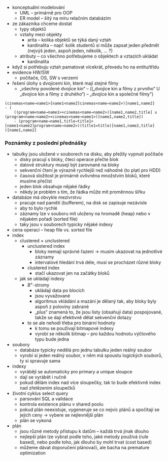 - konceptuální modelování
	- UML – primárně pro OOP
	- ER model – šitý na míru relačním databázím
- ze zákazníka chceme dostat
	- typy objektů
	- vztahy mezi objekty
		- arita – kolika objektů se týká daný vztah
		- kardinalita – např. kolik studentů si může zapsat jeden předmět (nejvýš jeden, aspoň jeden, několik, … ?)
	- atributy – co všechno potřebujeme o objektech a vztazích ukládat
		- kardinalita
- když si potřebuju vztah pamatovat vícekrát, převedu ho na entitu/třídu
- evidence HW/SW
	- počítače, OS, SW s verzemi
- řešení úlohy s dvojicemi kin, které mají stejné filmy
	- „všechny povolené dvojice kin“ – ((„dvojice kin a filmy z prvního“ U „dvojice kin a filmy z druhého“) – „dvojice kin a společné filmy“)

```
(cinemas<name→name1>[name1<name2]cinemas<name→name2>)[name1,name2]
- (
    ((program<name→name1>×cinemas<name→name2>)[name1,name2,title] ∪ (program<name→name2>×cinemas<name→name1>)[name1,name2,title])
    - (program<name→name1,title→title1>[name1<name2]program<name→name2>)(title1=title)[name1,name2,title]
)[name1,name2]
```

### Poznámky z poslední přednášky

- tabulky jsou uložené v souborech na disku, aby přežily vypnutí počítače
	- disky pracují s bloky, čtecí operace přečte blok
	- datové struktury musejí být zarovnané na bloky
	- sekvenční čtení je výrazně rychlejší než náhodné (to platí pro HDD)
	- časová složitost je primárně ovlivněna množstvím bloků, které musíme přečíst
	- jeden blok obsahuje nějaké řádky
	- někdy je problém s tím, že řádka může mít proměnnou šířku
- databáze má obvykle mezivrstvu
	- pracuje nad pamětí (bufferem), na disk se zapisuje nezávisle
	- aby to bylo rychlé
	- záznamy lze v souboru mít uloženy na hromadě (heap) nebo v nějakém pořadí (sorted file)
	- taky jsou v souborech typicky nějaké indexy
- cena operací – heap file vs. sorted file
- index
	- clustered × unclustered
		- unclustered index
			- bloky nemají správné řazení → musím ukazovat na jednotlivé záznamy
			- intervalové hledání trvá déle, musí se procházet různé bloky
		- clustered index
			- stačí ukazovat jen na začátky bloků
	- jak se ukládají indexy
		- $B^+$-stromy
			- ukládají data po blocích
			- jsou vyvažované
			- algoritmus vkládání a mazání je dělaný tak, aby bloky byly aspoň z poloviny zabrané
			- „plus“ znamená to, že jsou listy (obsahují data) pospojované, takže se dají efektivně dělat sekvenční dotazy
		- to se ale nehodí třeba pro binární hodnoty
			- k tomu se používají bitmapové indexy
			- vyrobí se několik bitmap – pro každou hodnotu výčtového typu bude jedna
- soubory
	- databáze typicky nedělá pro jednu tabulku jeden reálný soubor
	- vyrobí si jeden reálný soubor, v něm má spoustu logických souborů, ty si spravuje sama
- indexy
	- vyrábějí se automaticky pro primary a unique sloupce
	- dají se vyrábět i ručně
	- pokud dělám index nad více sloupečky, tak to bude efektivně index nad zřetězením sloupečků
- životní cyklus select query
	- parsování SQL a validace
	- kontrola existence plánu v shared poolu
	- pokud plán neexistuje, vygeneruje se co nejvíc plánů a spočítají se jejich ceny → vybere se nejlevnější plán
	- plán se vykoná
- plán
	- jsou různé metody přístupu k datům – každá trvá jinak dlouho
	- nejlepší plán lze vybrat podle toho, jaké metody používá (rule based), nebo podle toho, jak dlouho by mohl trvat (cost based)
	- můžeme dávat doporučení plánovači, ale bacha na premature optimization
